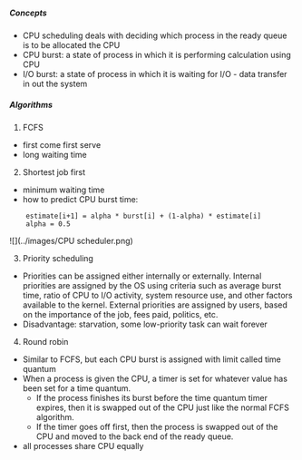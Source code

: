 ##### Concepts
- CPU scheduling deals with deciding which process in the ready queue
is to be allocated the CPU
- CPU burst: a state of process in which it is performing calculation using CPU
- I/O burst: a state of process in which it is waiting for I/O - data transfer in out the system
##### Algorithms
1. FCFS
- first come first serve
- long waiting time
2. Shortest job first
- minimum waiting time
- how to predict CPU burst time:
```
    estimate[i+1] = alpha * burst[i] + (1-alpha) * estimate[i]
    alpha = 0.5
```
![](../images/CPU scheduler.png)

3. Priority scheduling
- Priorities can be assigned either internally or externally. Internal priorities are assigned by the OS using criteria such as average burst time, ratio of CPU to I/O activity, system resource use, and other factors available to the kernel. External priorities are assigned by users, 
based on the importance of the job, fees paid, politics, etc.
- Disadvantage: starvation, some low-priority task can wait forever

4. Round robin
- Similar to FCFS, but each CPU burst is assigned with limit called time quantum
- When a process is given the CPU, a timer is set for whatever value has been set for a time quantum.
    - If the process finishes its burst before the time quantum timer expires, then it is swapped out of the CPU just like the normal FCFS algorithm.
    - If the timer goes off first, then the process is swapped out of the CPU and moved to the back end of the ready queue.
- all processes share CPU equally
